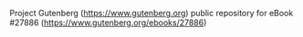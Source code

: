 Project Gutenberg (https://www.gutenberg.org) public repository for eBook #27886 (https://www.gutenberg.org/ebooks/27886)
